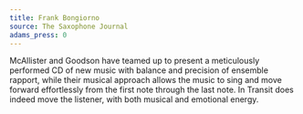 ```yaml
---
title: Frank Bongiorno
source: The Saxophone Journal
adams_press: 0
---
```

McAllister and Goodson have teamed up to present a meticulously performed CD of new music with balance and precision of ensemble rapport, while their musical approach allows the music to sing and move forward effortlessly from the first note through the last note. In Transit does indeed move the listener, with both musical and emotional energy.